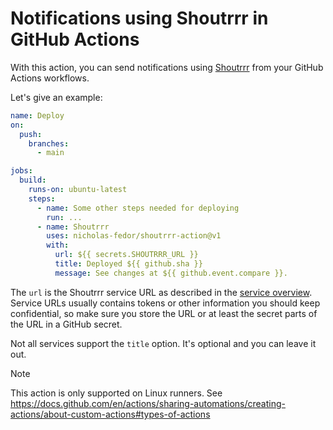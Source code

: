 # Notifications using Shoutrrr in GitHub Actions

With this action, you can send notifications using
[Shoutrrr](https://github.com/nicholas-fedor/shoutrrr) from your GitHub Actions
workflows.

Let's give an example:

```yaml
name: Deploy
on:
  push:
    branches:
      - main

jobs:
  build:
    runs-on: ubuntu-latest
    steps:
      - name: Some other steps needed for deploying
        run: ...
      - name: Shoutrrr
        uses: nicholas-fedor/shoutrrr-action@v1
        with:
          url: ${{ secrets.SHOUTRRR_URL }}
          title: Deployed ${{ github.sha }}
          message: See changes at ${{ github.event.compare }}.
```

The `url` is the Shoutrrr service URL as described in the [service
overview](https://nicholas-fedor.github.io/shoutrrr/services/overview/). Service
URLs usually contains tokens or other information you should keep
confidential, so make sure you store the URL or at least the secret
parts of the URL in a GitHub secret.

Not all services support the `title` option. It's optional and you can
leave it out.

> [!NOTE]
> This action is only supported on Linux runners.
> See <https://docs.github.com/en/actions/sharing-automations/creating-actions/about-custom-actions#types-of-actions>
